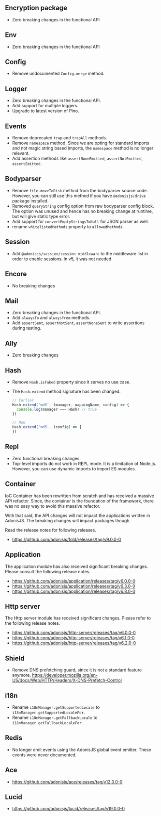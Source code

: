 ## Encryption package
- Zero breaking changes in the functional API

## Env
- Zero breaking changes in the functional API

## Config
- Remove undocumented `Config.merge` method. 

## Logger
- Zero breaking changes in the functional API.
- Add support for multiple loggers.
- Upgrade to latest version of Pino.

## Events
- Remove deprecated `trap` and `trapAll` methods.
- Remove `namespace` method. Since we are opting for standard imports and not magic string based imports, the `namespace` method is no longer relevant.
- Add assertion methods like `assertNoneEmitted`, `assertNotEmitted`, `assertEmitted`.

## Bodyparser
- Remove `file.moveToDisk` method from the bodyparser source code. However, you can still use this method if you have `@adonisjs/drive` package installed.
- Removed `queryString` config option from raw bodyparser config block. The option was unused and hence has no breaking change at runtime, but will give static type error.
- Add support for `convertEmptyStringsToNull` for JSON parser as well.
- rename `whitelistedMethods` property to `allowedMethods`.

## Session
- Add `@adonisjs/session/session_middleware` to the middleware list in order to enable sessions. In v5, it was not needed.

## Encore
- No breaking changes

## Mail

- Zero breaking changes in the functional API.
- Add `alwaysTo` and `alwaysFrom` methods.
- Add `assertSent`, `assertNotSent`, `assertNoneSent` to write assertions during testing.

## Ally

- Zero breaking changes

## Hash

- Remove `Hash.isFaked` property since it serves no use case.
- The `Hash.extend` method signature has been changed. 

    ```ts
    // Earlier
    Hash.extend('md5', (manager, mappingName, config) => {
      console.log(manager === Hash) // true
    })
    
    // Now
    Hash.extend('md5', (config) => {
    })
    ```
    
## Repl

- Zero functional breaking changes.
- Top-level imports do not work in REPL mode. It is a limitation of Node.js. However, you can use dynamic imports to import ES modules.

## Container

IoC Container has been rewritten from scratch and has received a massive API refactor. Since, the container is the foundation of the framework, there was no easy way to avoid this massive refactor.

With that said, the API changes will not impact the applications written in AdonisJS. The breaking changes will impact packages though.

Read the release notes for following releases.

- https://github.com/adonisjs/fold/releases/tag/v9.0.0-0

## Application

The application module has also received significant breaking changes. Please consult the following release notes.

- https://github.com/adonisjs/application/releases/tag/v6.0.0-0
- https://github.com/adonisjs/application/releases/tag/v6.3.0-0
- https://github.com/adonisjs/application/releases/tag/v6.8.0-0


## Http server

The Http server module has received significant changes. Please refer to the following release notes.

- https://github.com/adonisjs/http-server/releases/tag/v6.0.0-0
- https://github.com/adonisjs/http-server/releases/tag/v6.1.0-0
- https://github.com/adonisjs/http-server/releases/tag/v6.2.0-0


## Shield

- Remove DNS prefetching guard, since it is not a standard feature anymore. https://developer.mozilla.org/en-US/docs/Web/HTTP/Headers/X-DNS-Prefetch-Control


## i18n

- Rename `i18nManager.getSupportedLocale` to `i18nManager.getSupportedLocaleFor`.
- Rename `i18nManager.getFallbackLocale` to `i18nManager.getFallbackLocaleFor`.


## Redis

- No longer emit events using the AdonisJS global event emitter. These events were never documented.

## Ace

- https://github.com/adonisjs/ace/releases/tag/v12.0.0-0

## Lucid

- https://github.com/adonisjs/lucid/releases/tag/v19.0.0-0
